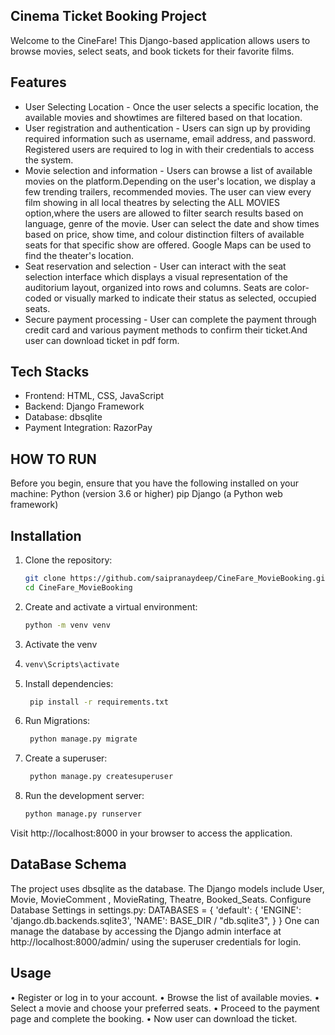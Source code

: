 ## Cinema Ticket Booking Project

Welcome to the CineFare! This Django-based application allows users to browse movies, select seats, and book tickets for their favorite films.

## Features
 - User Selecting Location - Once the user selects a specific location, the available movies and showtimes are filtered based on that location.
 - User registration and authentication - Users can sign up by providing required information such as username, email address, and password.
     Registered users are required to log in with their credentials to access the system.
-	 Movie selection and information - Users can browse a list of available movies on the platform.Depending on the user's location, we display a few trending trailers, recommended movies.
     The user can view every film showing in all local theatres by selecting the ALL MOVIES option,where the users are allowed to filter search results based on language, genre of the movie.
     User can select the date and show times based on price, show time, and colour distinction filters of available seats for that specific show are offered.
     Google Maps can be used to find the theater's location.
-	Seat reservation and selection - User can interact with the seat selection interface which displays a visual representation of the auditorium layout, organized into rows and columns.
     Seats are color-coded or visually marked to indicate their status as selected, occupied seats. 
-	Secure payment processing - User can complete the payment through credit card and various payment methods to confirm their ticket.And user can download ticket in pdf form.

## Tech Stacks

- Frontend: HTML, CSS, JavaScript
- Backend: Django Framework
- Database: dbsqlite
- Payment Integration: RazorPay

## HOW TO RUN
Before you begin, ensure that you have the following installed on your machine:
Python (version 3.6 or higher)
pip
Django (a Python web framework)

 ## Installation

1. Clone the repository:
   ```bash
   git clone https://github.com/saipranaydeep/CineFare_MovieBooking.git
   cd CineFare_MovieBooking
2. Create and activate a virtual environment:
    ```bash
    python -m venv venv
3. Activate the venv
4.  ```bash
    venv\Scripts\activate  
5. Install dependencies:
   ```bash
    pip install -r requirements.txt
6. Run Migrations:
   ```bash
    python manage.py migrate  
7. Create a superuser:
   ```bash
    python manage.py createsuperuser
8. Run the development server:
    ```bash
    python manage.py runserver

Visit http://localhost:8000 in your browser to access the application.

## DataBase Schema
The project uses dbsqlite as the database. The Django models include User, Movie, MovieComment , MovieRating, Theatre, Booked_Seats.
Configure Database Settings in settings.py:
  DATABASES = {
    'default': {
        'ENGINE': 'django.db.backends.sqlite3',
        'NAME': BASE_DIR / "db.sqlite3",
    }
}
One can manage the database by accessing the Django admin interface at http://localhost:8000/admin/ using the superuser credentials for login.

## Usage

•	Register or log in to your account.
• Browse the list of available movies.
•	Select a movie and choose your preferred seats.
•	Proceed to the payment page and complete the booking.
•	Now user can download the ticket.
